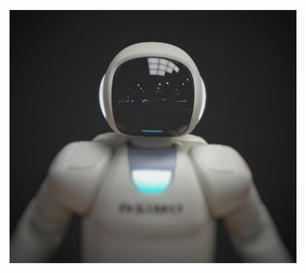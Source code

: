 ![Profile Image](https://raw.githubusercontent.com/TranquilCreator/machine-learning-portfolio/main/_includes/images/robot2.jpg)
